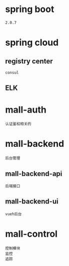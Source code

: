 # spring boot
    2.0.7

# spring cloud

## registry center
    consul
## ELK

# mall-auth
    认证鉴权相关的
# mall-backend
    后台管理
## mall-backend-api
    后端接口
## mall-backend-ui
    vueh后台

# mall-control
    控制模块
    监控
    追踪

